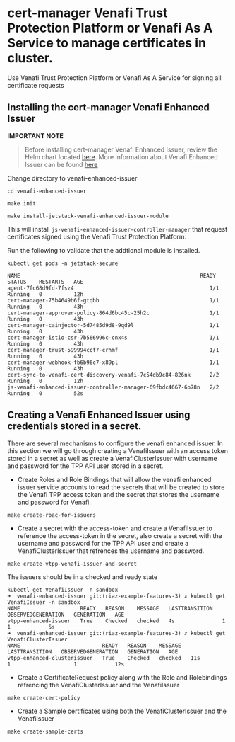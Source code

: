 # cert-manager Venafi Trust Protection Platform or Venafi As A Service to manage certificates in cluster. 
Use Venafi Trust Protection Platform or Venafi As A Service for signing all certificate requests


## Installing the cert-manager Venafi Enhanced Issuer

**IMPORTANT NOTE**
> Before installing cert-manager Venafi Enhanced Issuer, review the Helm chart located [here](../venafi-enhanced-issuer/pca/templates/values.yaml). 
More information about Venafi Enhanced Issuer can be found [here](https://platform.jetstack.io/documentation/installation/venafi-enhanced-issuer)

Change directory to venafi-enhanced-issuer
```
cd venafi-enhanced-issuer
```
```
make init

make install-jetstack-venafi-enhanced-issuer-module
```
This will install `js-venafi-enhanced-issuer-controller-manager` that request certificates signed using the Venafi Trust Protection Platform. 


Run the following to validate that the addtional module is installed.
```
kubectl get pods -n jetstack-secure

NAME                                                         READY   STATUS    RESTARTS   AGE
agent-7fc68d9fd-7fsz4                                           1/1     Running   0          12h
cert-manager-75b4649b6f-gtqbb                                   1/1     Running   0          43h
cert-manager-approver-policy-864d6bc45c-25h2c                   1/1     Running   0          43h
cert-manager-cainjector-5d7485d9d8-9qd9l                        1/1     Running   0          43h
cert-manager-istio-csr-7b566996c-cnx4s                          1/1     Running   0          43h
cert-manager-trust-599994ccf7-crhmf                             1/1     Running   0          43h
cert-manager-webhook-fb6b96c7-x89pl                             1/1     Running   0          43h
cert-sync-to-venafi-cert-discovery-venafi-7c54db9c84-826nk      2/2     Running   0          12h
js-venafi-enhanced-issuer-controller-manager-69fbdc4667-6p78n   2/2     Running   0          52s

```

## Creating a Venafi Enhanced Issuer using credentials stored in a secret. 

There are several mechanisms to configure the venafi enhanced issuer. In this section we will go through creating a VenafiIssuer with an access token stored in a secret as
well as create a VenafiClusterIssuer with username and password for the TPP API user stored in a secret.


- Create Roles and Role Bindings that will allow the venafi enhanced issuer service accounts to read the secrets that will be created to store the Venafi TPP access token and the secret that stores the username and password for Venafi.

```
make create-rbac-for-issuers
```

- Create a secret with the access-token and create a VenafiIssuer to reference the access-token in the secret, also create a secret with the username and password for the TPP API user 
and create a VenafiClusterIssuer that refrences the username and password.

```
make create-vtpp-venafi-issuer-and-secret
```

The issuers should be in a checked and ready state

```
kubectl get VenafiIssuer -n sandbox      
➜  venafi-enhanced-issuer git:(riaz-example-features-3) ✗ kubectl get VenafiIssuer -n sandbox      
NAME                   READY   REASON    MESSAGE   LASTTRANSITION   OBSERVEDGENERATION   GENERATION   AGE
vtpp-enhanced-issuer   True    Checked   checked   4s               1                    1            5s
➜  venafi-enhanced-issuer git:(riaz-example-features-3) ✗ kubectl get VenafiClusterIssuer          
NAME                          READY   REASON    MESSAGE   LASTTRANSITION   OBSERVEDGENERATION   GENERATION   AGE
vtpp-enhanced-clusterissuer   True    Checked   checked   11s              1                    1            12s
```

- Create a CertificateRequest policy along with the Role and Rolebindings refrencing the VenafiClusterIssuer and the VenafiIssuer

```
make create-cert-policy 
```

- Create a Sample certificates using both the VenafiClusterIssuer and the VenafiIssuer

```
make create-sample-certs
```
